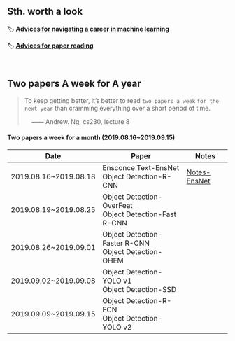 ## Sth. worth a look

🏷 [**Advices for navigating a career in machine learning**](advices-for-navigating-a-career-in-ml.md)

🏷 [**Advices for paper reading**](advices-for-paper-reading.md)

<br>

## Two papers A week for A year

> To keep getting better, it’s better to read `two papers a week` `for the next year` than cramming everything over a short period of time.
>
> &nbsp; &nbsp; —— Andrew. Ng, cs230, lecture 8



#### Two papers a week for a month (2019.08.16~2019.09.15)

| Date                  | Paper                                                    | Notes                                 |
| --------------------- | -------------------------------------------------------- | ------------------------------------- |
| 2019.08.16~2019.08.18 | Ensconce Text-EnsNet<br>Object Detection-R-CNN           | [Notes-EnsNet](notes/Notes-EnsNet.md) |
| 2019.08.19~2019.08.25 | Object Detection-OverFeat<br>Object Detection-Fast R-CNN |                                       |
| 2019.08.26~2019.09.01 | Object Detection-Faster R-CNN<br/>Object Detection-OHEM  |                                       |
| 2019.09.02~2019.09.08 | Object Detection-YOLO v1<br/>Object Detection-SSD        |                                       |
| 2019.09.09~2019.09.15 | Object Detection-R-FCN<br/>Object Detection-YOLO v2      |                                       |

